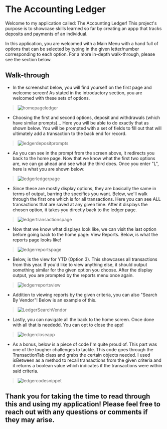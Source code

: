 # The Accounting Ledger
Welcome to my application called: The Accounting Ledger! 
This project's purpose is to showcase skills learned so far by creating an appp that tracks deposits and payments of an individual. 

In this application, you are welcomed with a Main Menu with a hand full of options that can be selected by typing in the given letter/number corresponding to each option. For a more in-depth walk-through, please see the section below.



## Walk-through

- In the screenshot below, you will find yourself on the first page and welcome screen! As stated in the introductory section, you are welcomed with these sets of options.

> ![homepageledger](https://github.com/carpoeric/accounting-ledger/assets/136161391/ec55609c-80e8-47c0-b8ec-d0e5587d67b6)

- Choosing the first and second options, deposit and withdrawals (which have similar prompts)... Here you will be able to do exactly that as shown below. You will be prompted with a set of fields to fill out that will ultimately add a transaction to the back end for record.

> ![ledgerdepositprompts](https://github.com/carpoeric/accounting-ledger/assets/136161391/14f0c490-22e2-4618-8807-99e6bdb4436e)

- As you can see in the prompt from the screen above, it redirects you back to the home page. Now that we know what the first two options are, we can go ahead and see what the third does. Once you enter "L", here is what you are shown below:

> ![ledgerledgerpage](https://github.com/carpoeric/accounting-ledger/assets/136161391/d6cded89-c69a-44e5-8eef-3f31a03d2b95)

- Since these are mostly display options, they are basically the same in terms of output, barring the specifics you want. Below, we'll walk through the first one which is for all transactions. Here you can see ALL transactions that are saved at any given time. After it displays the chosen option, it takes you directly back to the ledger page. 

> ![ledgertransactionspage](https://github.com/carpoeric/accounting-ledger/assets/136161391/59f0596a-3a46-4966-9d97-2d2e0c2bd6ce)

- Now that we know what displays look like, we can visit the last option before going back to the home page: View Reports. Below, is what the reports page looks like!

> ![ledgerreportspage](https://github.com/carpoeric/accounting-ledger/assets/136161391/41b5aaae-be2c-400a-b981-9f4595a54077)

- Below, is the view for YTD (Option 3). This showcases all transactions from this year. If you'd like to view anything else, it should output something similar for the given option you choose. After the display output, you are prompted by the reports menu once again. 

> ![ledgerreportsview](https://github.com/carpoeric/accounting-ledger/assets/136161391/d79f53c2-b7ab-40ca-927c-d8ff9955eadc)

- Addition to viewing reports by the given criteria, you can also "Search By Vendor"! Below is an example of this. 

> ![LedgerSearchVendor](https://github.com/carpoeric/accounting-ledger/assets/136161391/aeef012c-0723-4372-9ea5-4a7d5d02d39e)

- Lastly, you can navigate all the back to the home screen. Once done with all that is neededd. You can opt to close the app!

> ![ledgercloseapp](https://github.com/carpoeric/accounting-ledger/assets/136161391/0c41eceb-0563-4e05-9455-ec26830cff0c)

- As a bonus, below is a piece of code I'm quite proud of. This part was one of the tougher challenges to tackle. This code goes through the TransactionTab class and grabs the certain objects needed. I used isBetween as a method to recall transactions from the given criteria and it returns a boolean value which indicates if the transactions were within said criteria.

>![ledgercodesnippet](https://github.com/carpoeric/accounting-ledger/assets/136161391/7bffd02b-b9d3-49fc-90da-bf3460297a23)

## Thank you for taking the time to read through this and using my application! Please feel free to reach out with any questions or comments if they may arise.
